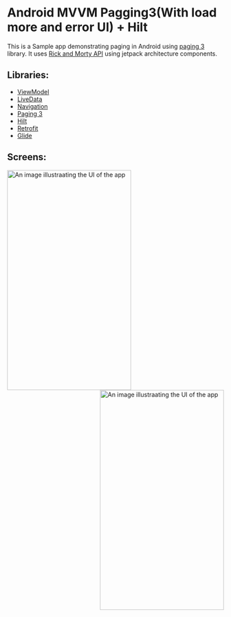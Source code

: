 # Android MVVM Pagging3(With load more and error UI) + Hilt 
This is a Sample app demonstrating paging in Android using [paging 3](https://developer.android.com/topic/libraries/architecture/paging/v3-overview) library. It uses [Rick and Morty API](https://rickandmortyapi.com) using jetpack architecture components.

## Libraries:
* <a href="https://developer.android.com/topic/libraries/architecture/viewmodel">ViewModel</a>
* <a href="https://developer.android.com/topic/libraries/architecture/livedata">LiveData</a>
* <a href="https://developer.android.com/topic/libraries/architecture/navigation.html">Navigation</a>
* <a href="https://developer.android.com/topic/libraries/architecture/paging/v3-overview">Paging 3</a>
* <a href="https://developer.android.com/training/dependency-injection/hilt-android">Hilt</a>
* <a href="https://square.github.io/retrofit/">Retrofit</a>
* <a href="https://bumptech.github.io/glide/">Glide</a>

## Screens:
<img align="left" src="https://github.com/Pravin-Divraniya/mvvm-hilt-paging-kotlin/blob/feature-di-hilt/screenshots/Screenshot_1596525522.png" alt="An image illustraating the UI of the app" width="288" height="512"/>
<img align="center" src="https://github.com/Pravin-Divraniya/mvvm-hilt-paging-kotlin/blob/feature-di-hilt/screenshots/Screenshot_1596525582.png" alt="An image illustraating the UI of the app" width="288" height="512" style="display: inline; float: right"/>
